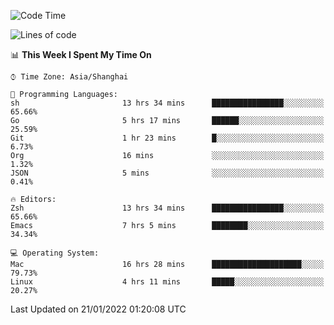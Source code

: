 <!--START_SECTION:waka-->
![Code Time](http://img.shields.io/badge/Code%20Time-579%20hrs%2035%20mins-blue)

![Lines of code](https://img.shields.io/badge/From%20Hello%20World%20I%27ve%20Written-22%20Thousand%20lines%20of%20code-blue)

📊 **This Week I Spent My Time On** 

```text
⌚︎ Time Zone: Asia/Shanghai

💬 Programming Languages: 
sh                       13 hrs 34 mins      ████████████████░░░░░░░░░   65.66% 
Go                       5 hrs 17 mins       ██████░░░░░░░░░░░░░░░░░░░   25.59% 
Git                      1 hr 23 mins        █░░░░░░░░░░░░░░░░░░░░░░░░   6.73% 
Org                      16 mins             ░░░░░░░░░░░░░░░░░░░░░░░░░   1.32% 
JSON                     5 mins              ░░░░░░░░░░░░░░░░░░░░░░░░░   0.41%

🔥 Editors: 
Zsh                      13 hrs 34 mins      ████████████████░░░░░░░░░   65.66% 
Emacs                    7 hrs 5 mins        ████████░░░░░░░░░░░░░░░░░   34.34%

💻 Operating System: 
Mac                      16 hrs 28 mins      ████████████████████░░░░░   79.73% 
Linux                    4 hrs 11 mins       █████░░░░░░░░░░░░░░░░░░░░   20.27%

```


 Last Updated on 21/01/2022 01:20:08 UTC
<!--END_SECTION:waka-->
